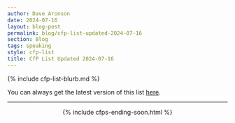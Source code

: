 ```yaml
---
author: Dave Aronson
date: 2024-07-16
layout: blog-post
permalink: blog/cfp-list-updated-2024-07-16
section: Blog
tags: speaking
style: cfp-list
title: CfP List Updated 2024-07-16
---
```


{% include cfp-list-blurb.md %}

You can always get the latest version of this list
[here](/speaking/cfps-ending-soon).

<hr>

<center>{% include cfps-ending-soon.html %}</center>
